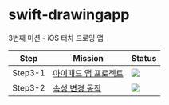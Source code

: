 # swift-drawingapp
3번째 미션 - iOS 터치 드로잉 앱

|Step|Mission|Status|
|---|---|---|
|Step3-1|[아이패드 앱 프로젝트](./Docs/Step3-1.md)|<img src="https://img.shields.io/badge/-DONE-white?style=flat">|
|Step3-2|[속성 변경 동작](./Docs/Step3-2.md)|<img src="https://img.shields.io/badge/-ING-white?style=flat">|
